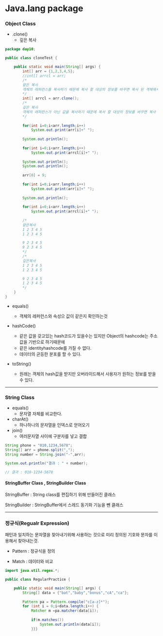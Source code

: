 # Java.lang package

### Object Class

 * .clone()
   	* 깊은 복사

``` java
package day10;

public class cloneTest {

	public static void main(String[] args) {
		int[] arr = {1,2,3,4,5};
		//int[] arrcl = arr;
        /*
        얕은 복사 
        객체의 레퍼런스를 복사하기 때문에 복사 할 대상의 정보를 바꾸면 복사 된 객체에서도 변경된다.
        */
		int[] arrcl = arr.clone();
        /*
        깊은 복사 
        객체의 레퍼런스가 아닌 값을 복사하기 때문에 복사 할 대상의 정보를 바꾸면 복사 된 객체에서는 변		  경되지 않는다.
        */
		
		for(int i=0;i<arr.length;i++)
			System.out.print(arr[i]+" ");
		
		System.out.println();
		
		for(int i=0;i<arr.length;i++)
			System.out.print(arrcl[i]+" ");
		
		System.out.println();
		System.out.println();
		
		arr[0] = 9;
		
		for(int i=0;i<arr.length;i++)
			System.out.print(arr[i]+" ");
		
		System.out.println();
		
		for(int i=0;i<arr.length;i++)
			System.out.print(arrcl[i]+" ");
        
        /*
        얕은복사
        1 2 3 4 5 
        1 2 3 4 5 

        9 2 3 4 5 
        9 2 3 4 5 
        */
        /* 
        깊은복사
        1 2 3 4 5 
        1 2 3 4 5 

        9 2 3 4 5 
        1 2 3 4 5 
        */
	}
}
```

* equals()
  * 객체의 레퍼런스와 속성으 값이 같은지 확인하는것
* hashCode()
  * 같은 값을 갖고있는 hash코드가 있을수는 있지만 Object의 hashcode는 주소값을 기반으로 하기때문에
  * 같은 identityhashcode를 가질 수 없다.
  * 데이터의 균등한 분포를 할 수 있다.

* toString()
  * 원래는 객체의 hash값을 받지만 오버라이드해서 사용자가 원하는 정보를 받을 수 있다.

---

### String Class

* equals()
  * 문자열 자체를 비교한다.
* charAt()
  * 하나하나의 문자열을 인덱스로 얻어오기
* join()
  * 여러문자열 사이에 구분자를 넣고 결합

```java
String phone = "010,1234,5678";
String[] arr = phone.split(",");
String number = String.join("-",arr);

System.out.println("결과 : " + number);

// 결과 : 010-1234-5678
```

#### StringBuffer Class , StringBuilder Class

StringBuffer : String class를 편집하기 위해 만들어진 클래스

StringBuilder : StringBuffer에서 스레드 동기화 기능을 뺀 클래스

---

### 정규식(Regualr Expression)

패턴과 일치하는 문자열을 찾아내기위해 사용하는 것으로 미리 정의된 기호와 문자를 이용해서 찾아내는것.

- Pattern : 정규식을 정의

- Match : 데이터와 비교

```java
import java.util.regex.*;

public class RegularPractice {

	public static void main(String[] args) {
		String[] data = {"bat","baby","bonus","cA","ca"};
		
		Pattern pa = Pattern.compile("c[a-z]*");
		for (int i = 0;i<data.length;i++) {
			Matcher m =pa.matcher(data[i]);
			
			if(m.matches()) 
				System.out.println(data[i]);
			}}}

```



